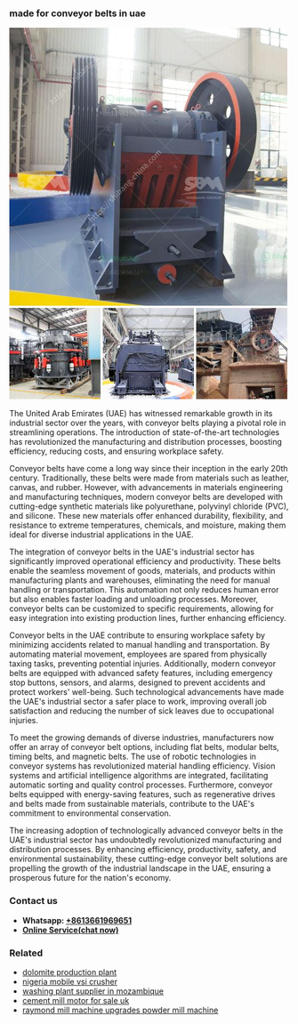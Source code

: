 <h3>made for conveyor belts in uae</h3><img src='1703042183.jpg' alt=''><p>The United Arab Emirates (UAE) has witnessed remarkable growth in its industrial sector over the years, with conveyor belts playing a pivotal role in streamlining operations. The introduction of state-of-the-art technologies has revolutionized the manufacturing and distribution processes, boosting efficiency, reducing costs, and ensuring workplace safety.</p><p>Conveyor belts have come a long way since their inception in the early 20th century. Traditionally, these belts were made from materials such as leather, canvas, and rubber. However, with advancements in materials engineering and manufacturing techniques, modern conveyor belts are developed with cutting-edge synthetic materials like polyurethane, polyvinyl chloride (PVC), and silicone. These new materials offer enhanced durability, flexibility, and resistance to extreme temperatures, chemicals, and moisture, making them ideal for diverse industrial applications in the UAE.</p><p>The integration of conveyor belts in the UAE's industrial sector has significantly improved operational efficiency and productivity. These belts enable the seamless movement of goods, materials, and products within manufacturing plants and warehouses, eliminating the need for manual handling or transportation. This automation not only reduces human error but also enables faster loading and unloading processes. Moreover, conveyor belts can be customized to specific requirements, allowing for easy integration into existing production lines, further enhancing efficiency.</p><p>Conveyor belts in the UAE contribute to ensuring workplace safety by minimizing accidents related to manual handling and transportation. By automating material movement, employees are spared from physically taxing tasks, preventing potential injuries. Additionally, modern conveyor belts are equipped with advanced safety features, including emergency stop buttons, sensors, and alarms, designed to prevent accidents and protect workers' well-being. Such technological advancements have made the UAE's industrial sector a safer place to work, improving overall job satisfaction and reducing the number of sick leaves due to occupational injuries.</p><p>To meet the growing demands of diverse industries, manufacturers now offer an array of conveyor belt options, including flat belts, modular belts, timing belts, and magnetic belts. The use of robotic technologies in conveyor systems has revolutionized material handling efficiency. Vision systems and artificial intelligence algorithms are integrated, facilitating automatic sorting and quality control processes. Furthermore, conveyor belts equipped with energy-saving features, such as regenerative drives and belts made from sustainable materials, contribute to the UAE's commitment to environmental conservation.</p><p>The increasing adoption of technologically advanced conveyor belts in the UAE's industrial sector has undoubtedly revolutionized manufacturing and distribution processes. By enhancing efficiency, productivity, safety, and environmental sustainability, these cutting-edge conveyor belt solutions are propelling the growth of the industrial landscape in the UAE, ensuring a prosperous future for the nation's economy.</p><h3>Contact us</h3><ul><li><strong>Whatsapp:&nbsp;<a href="https://wa.me/8613661969651">+8613661969651</a></strong></li><li><a href="https://swt.shibang-china.com/?git&amp;zhl&amp;made for conveyor belts in uae"><strong>Online Service(chat now)</strong></a></li></ul><h3>Related</h3><ul><li><a href='dolomite production plant.md'>dolomite production plant</a></li><li><a href='nigeria mobile vsi crusher.md'>nigeria mobile vsi crusher</a></li><li><a href='washing plant supplier in mozambique.md'>washing plant supplier in mozambique</a></li><li><a href='cement mill motor for sale uk.md'>cement mill motor for sale uk</a></li><li><a href='raymond mill machine upgrades powder mill machine.md'>raymond mill machine upgrades powder mill machine</a></li></ul>